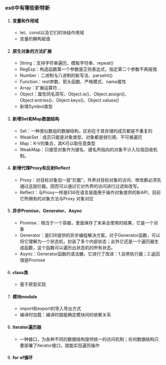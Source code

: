 ### es6中有哪些新特新

1. #### 变量和作用域

   * let、const以及它们的块级作用域
   * 变量的解构赋值

2. #### 原生对象的方法扩展

   * String：支持字符串遍历、模板字符串、repeat()
   * RegExp：构造函数第一个参数是正则表达式，指定第二个参数不再报错
   * Number：二进制与八进制的新写法、parseInt()
   * Function：rest参数、箭头函数、严格模式、name属性
   * Array：扩展运算符...
   * Object：属性同名简写、Object.is()、Object.assign()、Object.entries()、Object.keys()、Object.values()
   * 新增Symbol类型

3. #### 新增Set和Map数据结构

   * Set：一种类似数组的数据结构，区别在于其存储的成员都是不重复的
   * WeakSet：成员只能是对象类型、对象都是弱引用、不可被遍历
   * Map：K-V的集合，其K可以取任意类型
   * WeakMap：只接受对象作为键名、键名所指向的对象不计入垃圾回收机制。

4. #### 新增代理Proxy和反射Reflect

   * Proxy：对目标对象加一层“拦截”，外界对目标对象的访问、修改都必须先通过这层拦截。因而可以通过它对外界的访问进行过滤和改写。
   * Reflect：与Proxy一样是ES6在语言层面用于操作对象提供的新API，目前它所拥有的对象方法与Proxy 对象对应

5. #### 异步Promise、Generator、Async

   * Promise：相当于一个容器，里面保存了未来会使用的结果，它是一个对象
   * Generator：是ES6提供的异步编程解决方案。对于Generator函数，可以将它理解为一个状态机，封装了多个内部状态；此外它还是一个遍历器生成函数，这个函数可以遍历出状态机的所有状态。
   * Async：Generator函数的语法糖，它进行了改进：1.自带执行器；2.返回值是Promise

6. #### class类

   * 基于原型实现

7. #### 模块module

   * import和export的导入导出方式
   * 编译时加载：编译时就能确定模块间的依赖关系

8. #### Iterator遍历器

   * 一种接口，为各种不同的数据结构提供统一的访问机制；任何数据结构只要部署了iterator接口，就能实现遍历操作

9. #### for of循环